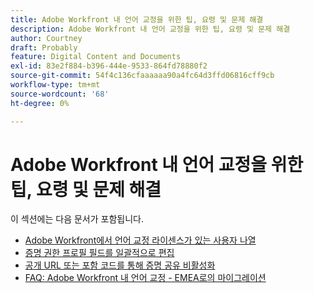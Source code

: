 ```yaml
---
title: Adobe Workfront 내 언어 교정을 위한 팁, 요령 및 문제 해결
description: Adobe Workfront 내 언어 교정을 위한 팁, 요령 및 문제 해결
author: Courtney
draft: Probably
feature: Digital Content and Documents
exl-id: 83e2f884-b396-444e-9533-864fd78880f2
source-git-commit: 54f4c136cfaaaaaa90a4fc64d3ffd06816cff9cb
workflow-type: tm+mt
source-wordcount: '68'
ht-degree: 0%

---
```


# Adobe Workfront 내 언어 교정을 위한 팁, 요령 및 문제 해결

이 섹션에는 다음 문서가 포함됩니다.

* [Adobe Workfront에서 언어 교정 라이센스가 있는 사용자 나열](../../../review-and-approve-work/proofing/tips-tricks-and-troubleshooting/report-which-users-have-proofing-license-in-wf.md)
* [증명 권한 프로필 필드를 일괄적으로 편집](../../../review-and-approve-work/proofing/tips-tricks-and-troubleshooting/edit-proof-profile-bulk.md)
* [공개 URL 또는 포함 코드를 통해 증명 공유 비활성화](../../../review-and-approve-work/proofing/tips-tricks-and-troubleshooting/disable-public-proofs.md)
* [FAQ: Adobe Workfront 내 언어 교정 - EMEA로의 마이그레이션](../../../review-and-approve-work/proofing/tips-tricks-and-troubleshooting/faq-proofing-in-wf-us-to-emea-migration.md)
